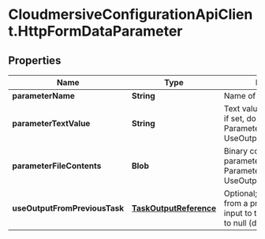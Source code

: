 # CloudmersiveConfigurationApiClient.HttpFormDataParameter

## Properties
Name | Type | Description | Notes
------------ | ------------- | ------------- | -------------
**parameterName** | **String** | Name of the parameter | [optional] 
**parameterTextValue** | **String** | Text value of the parameter; if set, do not set ParameterFileContents or UseOutputFromPreviousTask | [optional] 
**parameterFileContents** | **Blob** | Binary contents of the parameter; if set, do not set ParameterTextValue or UseOutputFromPreviousTask | [optional] 
**useOutputFromPreviousTask** | [**TaskOutputReference**](TaskOutputReference.md) | Optional; use the output from a previous task as the input to this parameter.  Set to null (default) to ignore. | [optional] 


